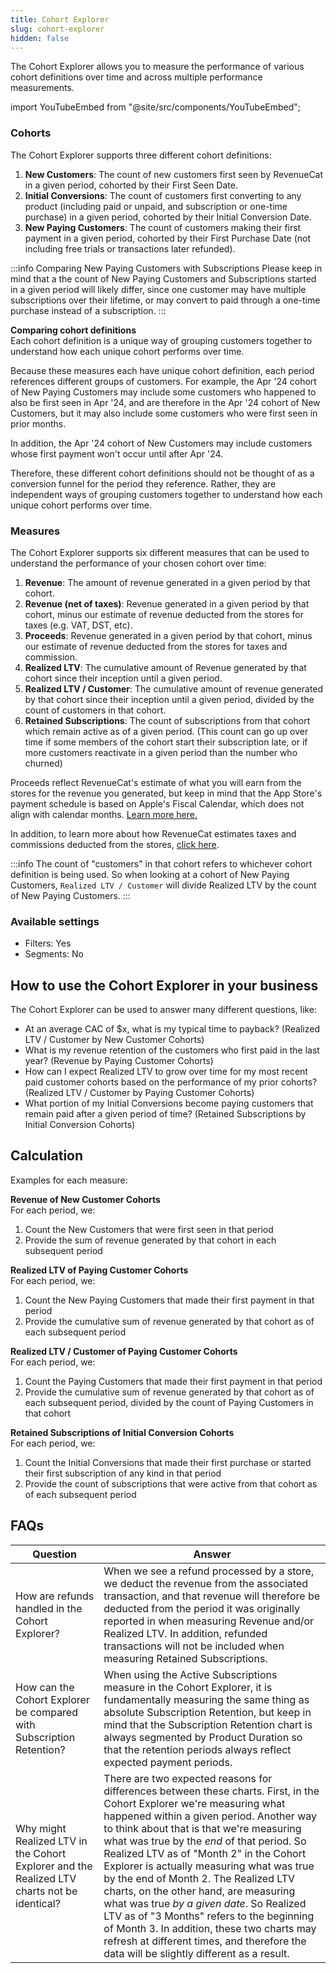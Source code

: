 ```yaml
---
title: Cohort Explorer
slug: cohort-explorer
hidden: false
---
```


The Cohort Explorer allows you to measure the performance of various cohort definitions over time and across multiple performance measurements.

import YouTubeEmbed from "@site/src/components/YouTubeEmbed";

<YouTubeEmbed videoId="wXfWtif_G6A" title="Cohort Explorer" />

### Cohorts

The Cohort Explorer supports three different cohort definitions:

1. **New Customers**: The count of new customers first seen by RevenueCat in a given period, cohorted by their First Seen Date.
2. **Initial Conversions**: The count of customers first converting to any product (including paid or unpaid, and subscription or one-time purchase) in a given period, cohorted by their Initial Conversion Date.
3. **New Paying Customers**: The count of customers making their first payment in a given period, cohorted by their First Purchase Date (not including free trials or transactions later refunded).

:::info Comparing New Paying Customers with Subscriptions
Please keep in mind that a the count of New Paying Customers and Subscriptions started in a given period will likely differ, since one customer may have multiple subscriptions over their lifetime, or may convert to paid through a one-time purchase instead of a subscription.
:::

**Comparing cohort definitions**\
Each cohort definition is a unique way of grouping customers together to understand how each unique cohort performs over time.

Because these measures each have unique cohort definition, each period references different groups of customers. For example, the Apr '24 cohort of New Paying Customers may include some customers who happened to also be first seen in Apr '24, and are therefore in the Apr '24 cohort of New Customers, but it may also include some customers who were first seen in prior months.

In addition, the Apr '24 cohort of New Customers may include customers whose first payment won't occur until after Apr '24.

Therefore, these different cohort definitions should not be thought of as a conversion funnel for the period they reference. Rather, they are independent ways of grouping customers together to understand how each unique cohort performs over time.

### Measures

The Cohort Explorer supports six different measures that can be used to understand the performance of your chosen cohort over time:

1. **Revenue**: The amount of revenue generated in a given period by that cohort.
2. **Revenue (net of taxes)**: Revenue generated in a given period by that cohort, minus our estimate of revenue deducted from the stores for taxes (e.g. VAT, DST, etc).
3. **Proceeds**: Revenue generated in a given period by that cohort, minus our estimate of revenue deducted from the stores for taxes and commission.
4. **Realized LTV**: The cumulative amount of Revenue generated by that cohort since their inception until a given period.
5. **Realized LTV / Customer**: The cumulative amount of revenue generated by that cohort since their inception until a given period, divided by the count of customers in that cohort.
6. **Retained Subscriptions**: The count of subscriptions from that cohort which remain active as of a given period. (This count can go up over time if some members of the cohort start their subscription late, or if more customers reactivate in a given period than the number who churned)

Proceeds reflect RevenueCat's estimate of what you will earn from the stores for the revenue you generated, but keep in mind that the App Store's payment schedule is based on Apple's Fiscal Calendar, which does not align with calendar months. [Learn more here.](https://www.revenuecat.com/blog/growth/apple-fiscal-calendar-year-payment-dates/)

In addition, to learn more about how RevenueCat estimates taxes and commissions deducted from the stores, [click here](/dashboard-and-metrics/taxes-and-commissions).

:::info
The count of "customers" in that cohort refers to whichever cohort definition is being used. So when looking at a cohort of New Paying Customers, `Realized LTV / Customer` will divide Realized LTV by the count of New Paying Customers.
:::

### Available settings

- Filters: Yes
- Segments: No

## How to use the Cohort Explorer in your business

The Cohort Explorer can be used to answer many different questions, like:

- At an average CAC of $x, what is my typical time to payback? (Realized LTV / Customer by New Customer Cohorts)
- What is my revenue retention of the customers who first paid in the last year? (Revenue by Paying Customer Cohorts)
- How can I expect Realized LTV to grow over time for my most recent paid customer cohorts based on the performance of my prior cohorts? (Realized LTV / Customer by Paying Customer Cohorts)
- What portion of my Initial Conversions become paying customers that remain paid after a given period of time? (Retained Subscriptions by Initial Conversion Cohorts)

## Calculation

Examples for each measure:

**Revenue of New Customer Cohorts**\
For each period, we:

1. Count the New Customers that were first seen in that period
2. Provide the sum of revenue generated by that cohort in each subsequent period

**Realized LTV of Paying Customer Cohorts**\
For each period, we:

1. Count the New Paying Customers that made their first payment in that period
2. Provide the cumulative sum of revenue generated by that cohort as of each subsequent period

**Realized LTV / Customer of Paying Customer Cohorts**\
For each period, we:

1. Count the Paying Customers that made their first payment in that period
2. Provide the cumulative sum of revenue generated by that cohort as of each subsequent period, divided by the count of Paying Customers in that cohort

**Retained Subscriptions of Initial Conversion Cohorts**\
For each period, we:

1. Count the Initial Conversions that made their first purchase or started their first subscription of any kind in that period
2. Provide the count of subscriptions that were active from that cohort as of each subsequent period

## FAQs

| Question                                                                                    | Answer                                                                                                                                                                                                                                                                                                                                                                                                                                                                                                                                                                                                                                                                    |
| ------------------------------------------------------------------------------------------- | ------------------------------------------------------------------------------------------------------------------------------------------------------------------------------------------------------------------------------------------------------------------------------------------------------------------------------------------------------------------------------------------------------------------------------------------------------------------------------------------------------------------------------------------------------------------------------------------------------------------------------------------------------------------------- |
| How are refunds handled in the Cohort Explorer?                                             | When we see a refund processed by a store, we deduct the revenue from the associated transaction, and that revenue will therefore be deducted from the period it was originally reported in when measuring Revenue and/or Realized LTV. In addition, refunded transactions will not be included when measuring Retained Subscriptions.                                                                                                                                                                                                                                                                                                                                    |
| How can the Cohort Explorer be compared with Subscription Retention?                        | When using the Active Subscriptions measure in the Cohort Explorer, it is fundamentally measuring the same thing as absolute Subscription Retention, but keep in mind that the Subscription Retention chart is always segmented by Product Duration so that the retention periods always reflect expected payment periods.                                                                                                                                                                                                                                                                                                                                                |
| Why might Realized LTV in the Cohort Explorer and the Realized LTV charts not be identical? | There are two expected reasons for differences between these charts. First, in the Cohort Explorer we're measuring what happened within a given period. Another way to think about that is that we're measuring what was true by the _end_ of that period. So Realized LTV as of "Month 2" in the Cohort Explorer is actually measuring what was true by the end of Month 2. The Realized LTV charts, on the other hand, are measuring what was true _by a given date_. So Realized LTV as of "3 Months" refers to the beginning of Month 3. In addition, these two charts may refresh at different times, and therefore the data will be slightly different as a result. |
